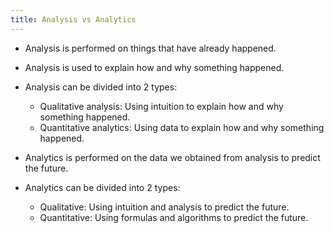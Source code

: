 ```yaml
---
title: Analysis vs Analytics
---
```


- Analysis is performed on things that have already happened.
- Analysis is used to explain how and why something happened.
- Analysis can be divided into 2 types:
  - Qualitative analysis: Using intuition to explain how and why something happened.
  - Quantitative analytics: Using data to explain how and why something happened.

- Analytics is performed on the data we obtained from analysis to predict the future.
- Analytics can be divided into 2 types:
  - Qualitative: Using intuition and analysis to predict the future.
  - Quantitative: Using formulas and algorithms to predict the future.
